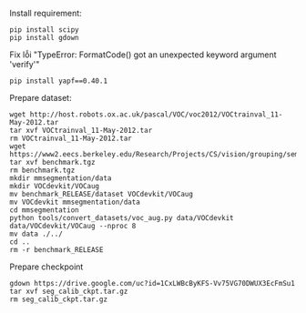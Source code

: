 Install requirement:
```
pip install scipy
pip install gdown
```
Fix lỗi "TypeError: FormatCode() got an unexpected keyword argument 'verify'"

```
pip install yapf==0.40.1
```

Prepare dataset:

```
wget http://host.robots.ox.ac.uk/pascal/VOC/voc2012/VOCtrainval_11-May-2012.tar
tar xvf VOCtrainval_11-May-2012.tar
rm VOCtrainval_11-May-2012.tar
wget https://www2.eecs.berkeley.edu/Research/Projects/CS/vision/grouping/semantic_contours/benchmark.tgz
tar xvf benchmark.tgz
rm benchmark.tgz
mkdir mmsegmentation/data
mkdir VOCdevkit/VOCaug
mv benchmark_RELEASE/dataset VOCdevkit/VOCaug
mv VOCdevkit mmsegmentation/data
cd mmsegmentation
python tools/convert_datasets/voc_aug.py data/VOCdevkit data/VOCdevkit/VOCaug --nproc 8
mv data ./../
cd ..
rm -r benchmark_RELEASE
```
Prepare checkpoint
```
gdown https://drive.google.com/uc?id=1CxLWBcByKFS-Vv75VG70DWUX3EcFmSu1
tar xvf seg_calib_ckpt.tar.gz
rm seg_calib_ckpt.tar.gz
```

